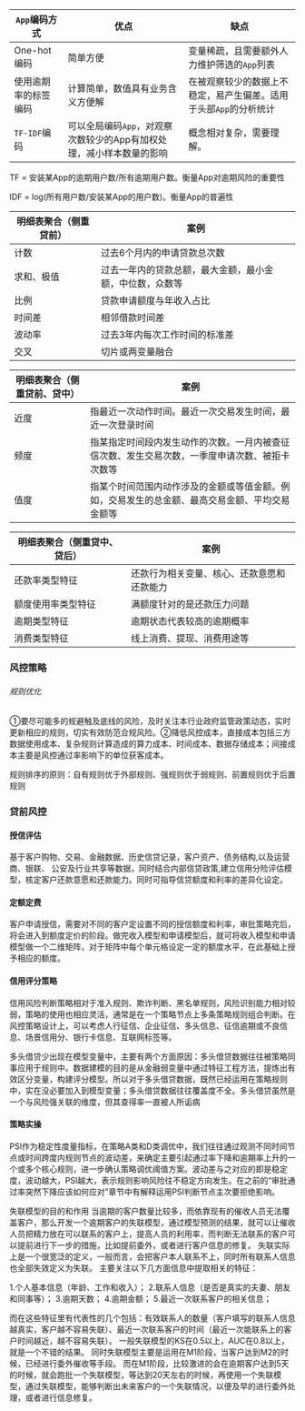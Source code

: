 | `App`编码方式        | 优点                                                         | 缺点                                                         |
| -------------------- | ------------------------------------------------------------ | ------------------------------------------------------------ |
| One-hot 编码         | 简单方便                                                     | 变量稀疏，且需要额外人力维护筛选的`App`列表                  |
| 使用逾期率的标签编码 | 计算简单，数值具有业务含义方便解                             | 在被观察较少的数据上不稳定，易产生偏差。适用于头部`App`的分析统计 |
| `TF-IDF`编码         | 可以全局编码`App`，对观察次数较少的App有加权处理，减小样本数量的影响 | 概念相对复杂，需要理解。                                     |

TF = 安装某App的逾期用户数/所有逾期用户数。衡量App对逾期风险的重要性

IDF = log(所有用户数/安装某App的用户数)。衡量App的普遍性

| 明细表聚合（侧重贷前） | 案例                                                     |
| ---------------------- | -------------------------------------------------------- |
| 计数                   | 过去6个月内的申请贷款总次数                              |
| 求和、极值             | 过去一年内的贷款总额，最大金额，最小金额，中位数，众数等 |
| 比例                   | 贷款申请额度与年收入占比                                 |
| 时间差                 | 相邻借款时间差                                           |
| 波动率                 | 过去3年内每次工作时间的标准差                            |
| 交叉                   | 切片或两变量融合                                         |

| 明细表聚合（侧重贷前、贷中） | 案例                                                         |
| ---------------------------- | ------------------------------------------------------------ |
| 近度                         | 指最近一次动作时间。最近一次交易发生时间，最近一次登录时间   |
| 频度                         | 指某指定时间段内发生动作的次数。一月内被查征信次数、发生交易次数，一季度申请次数、被拒卡次数等 |
| 值度                         | 指某个时间范围内动作涉及的金额或等值金额。例如，交易发生的总金额、最高交易金额、平均交易金额等 |

| 明细表聚合（侧重贷中、贷后） | 案例                                       |
| ---------------------------- | ------------------------------------------ |
| 还款率类型特征               | 还款行为相关变量、核心、还款意愿和还款能力 |
| 额度使用率类型特征           | 满额度针对的是还款压力问题                 |
| 逾期类型特征                 | 逾期状态代表较高的逾期概率                 |
| 消费类型特征                 | 线上消费、提现、消费用途等                 |

### 风控策略

###### 规则优化

①要尽可能多的规避触及底线的风险，及时关注本行业政府监管政策动态，实时更新相应的规则，切实有效防范合规风险。②降低风控成本，直接成本包括三方数据使用成本、复杂规则计算造成的算力成本、时间成本、数据存储成本；间接成本主要是风控通过率影响下的单位获客成本。

规则排序的原则：自有规则优于外部规则、强规则优于弱规则、前置规则优于后置规则

### 贷前风控

#### 授信评估

基于客户购物、交易、金融数据、历史信贷记录，客户资产、债务结构,以及运营商、银联、 公安及行业共享等数据，同时结合内部信贷政策,建立信用分险评估模型，核定客户还款意愿和还款能力。同时可指导信贷额度和利率的差异化设定。

#### 定额定费

客户申请授信，需要对不同的客户定设置不同的授信额度和利率，审批策略完后，将会进入到额度定价的阶段。做完收入模型和申请模型后，就可将收入模型和申请模型做一个二维矩阵，对于矩阵中每个单元格设定一定的额度水平，在此基础上授予相应的额度。

#### 信用评分策略

信用风险判断策略相对于准入规则、欺诈判断、黑名单规则，风险识别能力相对较弱，策略的使用也相应灵活，通常是在一个策略节点上多条策略规则组合判断。在风控策略设计上，可以考虑人行征信、企业征信、多头信息、征信逾期或不良信息、场景信用分、银行卡信息、互联网标签等。

多头借贷少出现在模型变量中，主要有两个方面原因：多头借贷数据往往被策略同事应用于规则中。数据建模的目的是从金融弱变量中通过特征工程方法，提炼出有效区分变量，构建评分模型。所以对于多头借贷数据，既然已经运用在策略规则中，实在没必要加入到模型变量；多头借贷数据往往覆盖度不全。多头借贷虽然是一个与风险强关联的维度，但其查得率一直被人所诟病

#### 策略实操

PSI作为稳定性度量指标，在策略A类和D类调优中，我们往往通过观测不同时间节点或时间跨度内规则节点的波动差，来确定主要引起通过率下降和逾期率上升的一个或多个核心规则，进一步确认策略调优阈值方案。波动差与之对应的即是稳定度，波动越大，PSI越大，表示规则影响风险往不稳定方向发生。在之前的“审批通过率突然下降应该如何应对”章节中有解释运用PSI判断节点主次要拒绝影响。










失联模型的目的和作用
当逾期的客户数量比较多，而依靠现有的催收人员无法覆盖客户，那么开发一个逾期客户的失联模型，通过模型预测的结果，就可以让催收人员把精力放在可以联系的客户上，提高人员的利用率，而判断无法联系的客户可以提前进行下一步的措施，比如提前委外，或者进行客户信息的修复。
失联实际上是一个很宽泛的定义，一般而言，会把客户本人联系不上，同时所有联系人信息也全部失效定义为失联。
主要关注以下几方面信息中提取相关的特征：

1.个人基本信息（年龄、工作和收入）；
2.联系人信息（是否是真实的夫妻、朋友和同事等）；
3.逾期天数；
4.逾期金额；
5.最近一次联系客户的相关信息；

而在这些特征里有代表性的几个包括：有效联系人的数量（客户填写的联系人信息越真实，客户越不容易失联）、最近一次联系客户的时间（最近一次能联系上的客户时间越近，越不容易失联）。
一般失联模型的KS在0.5以上，AUC在0.8以上，就是一个不错的结果。
同时失联模型主要是运用在M1阶段，当客户达到M2的时候，已经进行委外催收等手段。
而在M1阶段，比较激进的会在逾期客户达到5天的时候，就会跑批一个失联模型，等达到20天左右的时候，再使用一个失联模型，通过失联模型，能够判断出未来客户的一个失联情况，以便及早的进行委外处理，或者进行信息修复。













